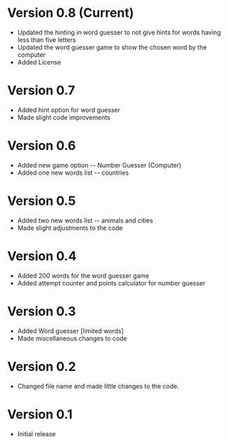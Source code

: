 # Version 0.8 (Current)
- Updated the hinting in word guesser to not give hints for words having less than five letters
- Updated the word guesser game to show the chosen word by the computer
- Added License
# Version 0.7
- Added hint option for word guesser
- Made slight code improvements
# Version 0.6
- Added new game option -- Number Guesser (Computer)
- Added one new words list -- countries
# Version 0.5
- Added two new words list -- animals and cities
- Made slight adjustments to the code
# Version 0.4
- Added 200 words for the word guesser game
- Added attempt counter and points calculator for number guesser
# Version 0.3 
- Added Word guesser [limited words]
- Made miscellaneous changes to code
# Version 0.2
- Changed file name and made little changes to the code.
# Version 0.1
- Initial release